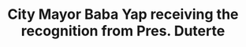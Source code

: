 ---
layout: post
title: "City Mayor Baba Yap receiving the recognition from Pres. Duterte"
image: true
category: headlines
hl-title: "Grabbed TV. "
hl-desc: "photo above shows City Mayor Baba Yap receiving the award afterTagbilaran City was adjudged as the MOST BUSINESS-FRIENDLY LGU (Level 3 category) in the Philippines. Guest speaker Pres.Dutertewho personally gave the recognition held Thursday in Manila Hotel.Partly hidden at the back is former Pres. Fidel V. Ramos who attended the recognition rites."
dated: Octo. 21 - 27, 2018
archive: true
---